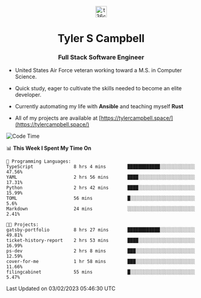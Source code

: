 <p align="center">
<a href="https://www.linkedin.com/in/t36campbell" target="blank"><img align="center" src="https://ik.imagekit.io/t36campbell/Portfolio/linkedin.png.original_m8bbGgPh6.png" alt="t36campbell" height="30" width="30" /></a>
</p>
<h1 align="center">Tyler S Campbell</h1>
<h3 align="center">Full Stack Software Engineer</h3>

* United States Air Force veteran working toward a M.S. in Computer Science.

* Quick study, eager to cultivate the skills needed to become an elite developer.

* Currently automating my life with **Ansible** and teaching myself **Rust**

* All of my projects are available at [https://tylercampbell.space/](https://tylercampbell.space/)

<!--START_SECTION:waka-->
![Code Time](http://img.shields.io/badge/Code%20Time-2%2C139%20hrs%2019%20mins-blue)

📊 **This Week I Spent My Time On** 

```text
💬 Programming Languages: 
TypeScript               8 hrs 4 mins        ████████████░░░░░░░░░░░░░   47.56% 
YAML                     2 hrs 56 mins       ████░░░░░░░░░░░░░░░░░░░░░   17.31% 
Python                   2 hrs 42 mins       ████░░░░░░░░░░░░░░░░░░░░░   15.99% 
TOML                     56 mins             █░░░░░░░░░░░░░░░░░░░░░░░░   5.6% 
Markdown                 24 mins             ░░░░░░░░░░░░░░░░░░░░░░░░░   2.41%

🐱‍💻 Projects: 
gatsby-portfolio         8 hrs 27 mins       ████████████░░░░░░░░░░░░░   49.81% 
ticket-history-report    2 hrs 53 mins       ████░░░░░░░░░░░░░░░░░░░░░   16.99% 
ps-dev                   2 hrs 8 mins        ███░░░░░░░░░░░░░░░░░░░░░░   12.59% 
cover-for-me             1 hr 58 mins        ███░░░░░░░░░░░░░░░░░░░░░░   11.66% 
filingcabinet            55 mins             █░░░░░░░░░░░░░░░░░░░░░░░░   5.47%

```


 Last Updated on 03/02/2023 05:46:30 UTC
<!--END_SECTION:waka-->
